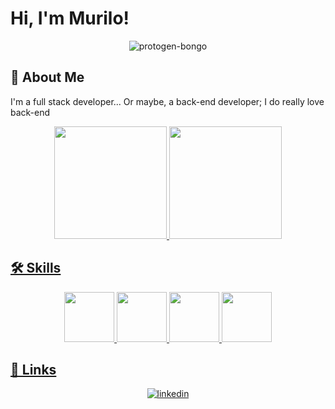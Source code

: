
# Hi, I'm Murilo!

<div align="center">
    
![protogen-bongo](https://user-images.githubusercontent.com/98788821/209611209-4e4d2200-64ae-43ab-9024-aabe2b2f6dfc.gif)
    
</div>


## 🚀 About Me
I'm a full stack developer... Or maybe, a back-end developer; I do really love back-end 


<div align="center">
    <a href="https://github.com/Murilo-Gotardo">
    <img height="180em" src="https://github-readme-stats.vercel.app/api/top-langs/?username=Murilo-Gotardo&layout=compact&langs_count=7&theme=dracula"/>
    <img height="180em" src="https://github-readme-stats.vercel.app/api?username=Murilo-Gotardo&show_icons=true&theme=dracula&include_all_commits=true&count_private=true"/>
</div>


## 🛠 Skills

<div align="center">

<img src="https://cdn.jsdelivr.net/gh/devicons/devicon/icons/laravel/laravel-plain-wordmark.svg" width="80" height="80"/> 
<img src="https://cdn.jsdelivr.net/gh/devicons/devicon/icons/php/php-plain.svg" width="80" height="80"/> 
<img src="https://cdn.jsdelivr.net/gh/devicons/devicon/icons/mysql/mysql-original-wordmark.svg" width="80" height="80"/> 
<img src="https://cdn.jsdelivr.net/gh/devicons/devicon/icons/docker/docker-plain-wordmark.svg" width="80" height="80"/>

</div>          
     
  
## 🔗 Links

<div align="center">
    
[![linkedin](https://img.shields.io/badge/linkedin-0A66C2?style=for-the-badge&logo=linkedin&logoColor=white)](https://www.linkedin.com/in/murilo-g-pommerening/)

</div>    
